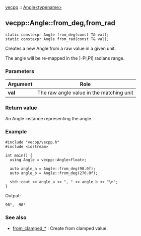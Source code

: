 
[vecpp](../../../) :: [Angle<typename\>](../angle.md)
## vecpp::Angle::from_deg,from_rad

```
static constexpr Angle from_deg(const T& val);
static constexpr Angle from_rad(const T& val);
```

Creates a new Angle from a raw value in a given unit.

The angle will be re-mapped in the ]-PI,PI] radians range.

### Parameters

Argument | Role
---------|---------------------------------
**val**  | The raw angle value in the matching unit


### Return value

An Angle instance representing the angle.

### Example

```
#include "vecpp/vecpp.h"
#include <iostream>

int main() {
  using Angle = vecpp::Angle<float>;

  auto angle_a = Angle::from_deg(90.0f);
  auto angle_b = Angle::from_deg(270.0f);

  std::cout << angle_a << ", " << angle_b << "\n";
}
```

Output:
```
90°, -90°
```

### See also

* [from_clamped_*](from_clamped.md) : Create from clamped value.